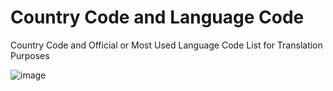 # Country Code and Language Code

 Country Code and Official or Most Used Language Code List for Translation Purposes
 
![image](https://user-images.githubusercontent.com/40770028/141444884-7635cb86-4b4b-48bf-ae1a-094dd13b70ac.png)
